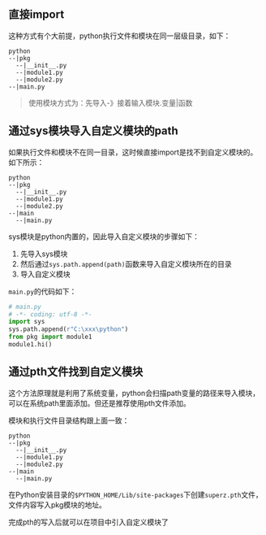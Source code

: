 ## 直接import

这种方式有个大前提，python执行文件和模块在同一层级目录，如下：

```tree
python
--|pkg
  --|__init__.py
  --|module1.py
  --|module2.py
--|main.py
```

> 使用模块方式为：先导入-》接着输入模块.变量|函数

## 通过sys模块导入自定义模块的path

如果执行文件和模块不在同一目录，这时候直接import是找不到自定义模块的。如下所示：

```tree
python
--|pkg
  --|__init__.py
  --|module1.py
  --|module2.py
--|main
  --|main.py
```

sys模块是python内置的，因此导入自定义模块的步骤如下：

1. 先导入sys模块
2. 然后通过`sys.path.append(path)`函数来导入自定义模块所在的目录
3. 导入自定义模块

`main.py`的代码如下：

```py
# main.py
# -*- coding: utf-8 -*-
import sys
sys.path.append(r"C:\xxx\python")
from pkg import module1
module1.hi()
```

## 通过pth文件找到自定义模块

这个方法原理就是利用了系统变量，python会扫描path变量的路径来导入模块，可以在系统path里面添加。但还是推荐使用pth文件添加。

模块和执行文件目录结构跟上面一致：

```tree
python
--|pkg
  --|__init__.py
  --|module1.py
  --|module2.py
--|main
  --|main.py
```

在Python安装目录的`$PYTHON_HOME/Lib/site-packages`下创建`superz.pth`文件，文件内容写入pkg模块的地址。

完成pth的写入后就可以在项目中引入自定义模块了